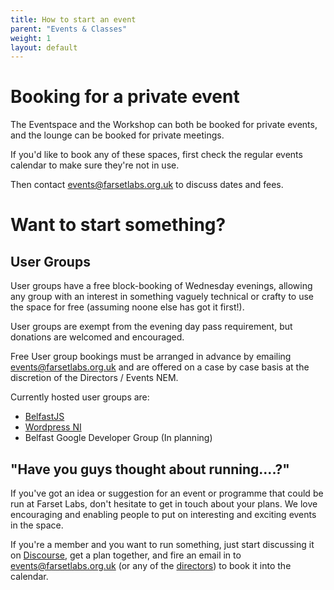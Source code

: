 ```yaml
---
title: How to start an event
parent: "Events & Classes"
weight: 1
layout: default
---
```

# Booking for a private event

The Eventspace and the Workshop can both be booked for private events, and the lounge can be booked for private meetings.

If you'd like to book any of these spaces, first check the regular events calendar to make sure they're not in use. 

Then contact [events@farsetlabs.org.uk](mailto:events@farsetlabs.org.uk) to discuss dates and fees.

# Want to start something?

## User Groups
User groups have a free block-booking of Wednesday evenings, allowing any group with an interest in something vaguely technical or crafty to use the space for free (assuming noone else has got it first!). 

User groups are exempt from the evening day pass requirement, but donations are welcomed and encouraged.

Free User group bookings must be arranged in advance by emailing [events@farsetlabs.org.uk](mailto:events@farsetlabs.org.uk) and are offered on a case by case basis at the discretion of the Directors / Events NEM.

Currently hosted user groups are:

* [BelfastJS](http://belfastjs.org/)
* [Wordpress NI](http://www.meetup.com/Northern-Ireland-WordPress-Meetup/)
* Belfast Google Developer Group (In planning)

## "Have you guys thought about running....?"
If you've got an idea or suggestion for an event or programme that could be run at Farset Labs, don't hesitate to get in touch about your plans. We love encouraging and enabling people to put on interesting and exciting events in the space. 

If you're a member and you want to run something, just start discussing it on [Discourse](http://discourse.farsetlabs.org.uk/category/events), get a plan together, and fire an email in to [events@farsetlabs.org.uk](mailto:events@farsetlabs.org.uk) (or any of the [directors](/about/index.html#directors)) to book it into the calendar.
